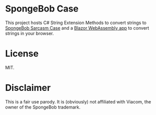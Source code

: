 # SpongeBob Case
This project hosts C# String Extension Methods to convert strings to [SpongeBob Sarcasm Case](https://knowyourmeme.com/memes/mocking-spongebob) and a [Blazor WebAssembly app](https://gfs.github.io/SpongeBobCase/) to convert strings in your browser.

# License
MIT.

# Disclaimer
This is a fair use parody. It is (obviously) not affiliated with Viacom, the owner of the SpongeBob trademark.

